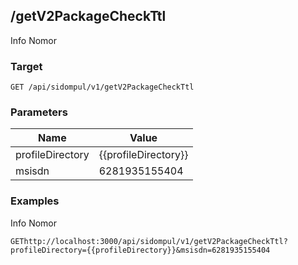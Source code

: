 ## /getV2PackageCheckTtl
Info Nomor

### Target
```
GET /api/sidompul/v1/getV2PackageCheckTtl
```

### Parameters
Name | Value
--- | ---
profileDirectory|{{profileDirectory}}
msisdn|6281935155404



### Examples
Info Nomor
```
GEThttp://localhost:3000/api/sidompul/v1/getV2PackageCheckTtl?profileDirectory={{profileDirectory}}&msisdn=6281935155404


```


